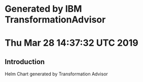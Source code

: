 # Generated by IBM TransformationAdvisor
# Thu Mar 28 14:37:32 UTC 2019
## Introduction

Helm Chart generated by Transformation Advisor
